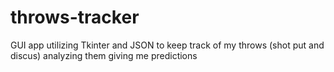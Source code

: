 # throws-tracker
GUI app utilizing Tkinter and JSON to keep track of my throws (shot put and discus) analyzing them giving me predictions
